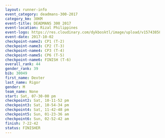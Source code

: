 ```yaml
---
layout: runner-info 
event_category: deadmans-300-2017 
category_km: 30KM 
event-title: DEADMANS 300 2017 
event-location: Rizal Philippines 
event-logo: https://res.cloudinary.com/dykbosktl/image/upload/v1574385898/Logo/2017-DM300-Logo_ljecaw.jpg 
event-date: 2017-10-02 
checkpoint-name2: CP1 (T-2) 
checkpoint-name3: CP2 (T-3) 
checkpoint-name4: CP3 (T-4) 
checkpoint-name5: CP6 (T-5) 
checkpoint-name6: FINISH (T-6) 
overall_rank: 44
gender_rank: 39
bib: 30049
first_name: Dexter
last_name: Rigor
gender: M
team_name: None
start: Sat, 07-30-00 pm
checkpoint2: Sat, 10-11-52 pm
checkpoint3: Sat, 10-54-34 pm
checkpoint4: Sat, 11-42-48 pm
checkpoint5: Sun, 01-23-36 am
checkpoint6: Sun, 02-52-42 am
finish: 7-22-42
status: FINISHER
---
```


